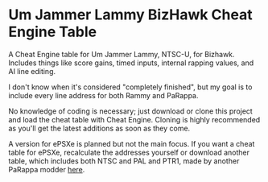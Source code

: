 # Um Jammer Lammy BizHawk Cheat Engine Table
A Cheat Engine table for Um Jammer Lammy, NTSC-U, for Bizhawk.
Includes things like score gains, timed inputs, internal rapping values, and AI line editing. <p>
I don't know when it's considered "completely finished", but my goal is to include every line address for both Rammy and PaRappa. <p>
No knowledge of coding is necessary; just download or clone this project and load the cheat table with Cheat Engine. Cloning is highly recommended as you'll get the latest additions as soon as they come.<p>
A version for ePSXe is planned but not the main focus. If you want a cheat table for ePSXe, recalculate the addresses yourself or download another table, which includes both NTSC and PAL and PTR1, made by another PaRappa modder <a href="https://cdn.discordapp.com/attachments/411556586905927710/413141119283757057/ePSXe.CT" target="_blank">here</a>.
